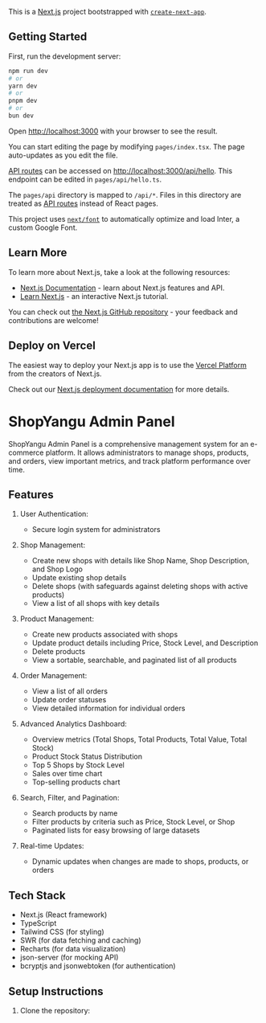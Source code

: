 This is a [Next.js](https://nextjs.org/) project bootstrapped with [`create-next-app`](https://github.com/vercel/next.js/tree/canary/packages/create-next-app).

## Getting Started

First, run the development server:

```bash
npm run dev
# or
yarn dev
# or
pnpm dev
# or
bun dev
```

Open [http://localhost:3000](http://localhost:3000) with your browser to see the result.

You can start editing the page by modifying `pages/index.tsx`. The page auto-updates as you edit the file.

[API routes](https://nextjs.org/docs/api-routes/introduction) can be accessed on [http://localhost:3000/api/hello](http://localhost:3000/api/hello). This endpoint can be edited in `pages/api/hello.ts`.

The `pages/api` directory is mapped to `/api/*`. Files in this directory are treated as [API routes](https://nextjs.org/docs/api-routes/introduction) instead of React pages.

This project uses [`next/font`](https://nextjs.org/docs/basic-features/font-optimization) to automatically optimize and load Inter, a custom Google Font.

## Learn More

To learn more about Next.js, take a look at the following resources:

- [Next.js Documentation](https://nextjs.org/docs) - learn about Next.js features and API.
- [Learn Next.js](https://nextjs.org/learn) - an interactive Next.js tutorial.

You can check out [the Next.js GitHub repository](https://github.com/vercel/next.js/) - your feedback and contributions are welcome!

## Deploy on Vercel

The easiest way to deploy your Next.js app is to use the [Vercel Platform](https://vercel.com/new?utm_medium=default-template&filter=next.js&utm_source=create-next-app&utm_campaign=create-next-app-readme) from the creators of Next.js.

Check out our [Next.js deployment documentation](https://nextjs.org/docs/deployment) for more details.

# ShopYangu Admin Panel

ShopYangu Admin Panel is a comprehensive management system for an e-commerce platform. It allows administrators to manage shops, products, and orders, view important metrics, and track platform performance over time.

## Features

1. User Authentication:

   - Secure login system for administrators

2. Shop Management:

   - Create new shops with details like Shop Name, Shop Description, and Shop Logo
   - Update existing shop details
   - Delete shops (with safeguards against deleting shops with active products)
   - View a list of all shops with key details

3. Product Management:

   - Create new products associated with shops
   - Update product details including Price, Stock Level, and Description
   - Delete products
   - View a sortable, searchable, and paginated list of all products

4. Order Management:

   - View a list of all orders
   - Update order statuses
   - View detailed information for individual orders

5. Advanced Analytics Dashboard:

   - Overview metrics (Total Shops, Total Products, Total Value, Total Stock)
   - Product Stock Status Distribution
   - Top 5 Shops by Stock Level
   - Sales over time chart
   - Top-selling products chart

6. Search, Filter, and Pagination:

   - Search products by name
   - Filter products by criteria such as Price, Stock Level, or Shop
   - Paginated lists for easy browsing of large datasets

7. Real-time Updates:
   - Dynamic updates when changes are made to shops, products, or orders

## Tech Stack

- Next.js (React framework)
- TypeScript
- Tailwind CSS (for styling)
- SWR (for data fetching and caching)
- Recharts (for data visualization)
- json-server (for mocking API)
- bcryptjs and jsonwebtoken (for authentication)

## Setup Instructions

1. Clone the repository:

